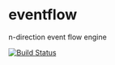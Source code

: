 # eventflow
n-direction event flow engine

[![Build Status](https://travis-ci.org/itsubaki/eventflow.svg?branch=master)](https://travis-ci.org/itsubaki/eventflow)